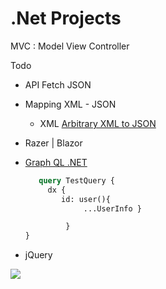 # .Net Projects

MVC : Model View Controller

Todo 

-  API Fetch JSON
-  Mapping XML - JSON
   - XML [Arbitrary XML to JSON](https://www.w3.org/2011/10/integration-workshop/p/XML_JSON_mapping_paper.pdf)
 
-  Razer | Blazor
-  [Graph QL .NET](https://graphql-dotnet.github.io/docs/getting-started/introduction)
   ```graphql		
      query TestQuery {
        dx {
           id: user(){ 
                ...UserInfo }

            }
   }           
   ```

- jQuery


![](https://polaris.shopify.com/assets/61c224d10fe89f567fbf0ac8fee9f59b.png)